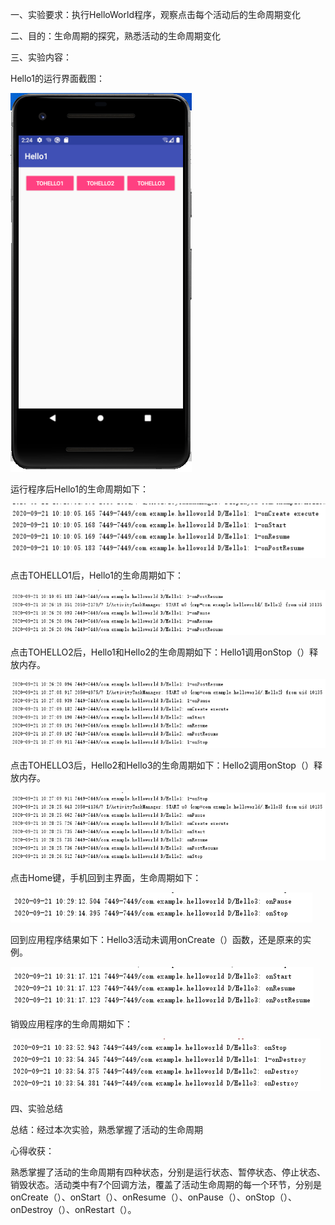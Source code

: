 一、实验要求：执行HelloWorld程序，观察点击每个活动后的生命周期变化

二、目的：生命周期的探究，熟悉活动的生命周期变化

三、实验内容：

Hello1的运行界面截图：

![Image](https://github.com/csuhong/2017236114_Android/raw/master/%E5%AE%9E%E9%AA%8C%E4%B8%80%20%E7%94%9F%E5%91%BD%E5%91%A8%E6%9C%9F/%E5%AE%9E%E9%AA%8C%E4%B8%80%20%E7%94%9F%E5%91%BD%E5%91%A8%E6%9C%9F%E6%88%AA%E5%9B%BE/%E5%9B%BE%E7%89%871.png)

运行程序后Hello1的生命周期如下：

![](https://github.com/csuhong/2017236114_Android/raw/master/%E5%AE%9E%E9%AA%8C%E4%B8%80%20%E7%94%9F%E5%91%BD%E5%91%A8%E6%9C%9F/%E5%AE%9E%E9%AA%8C%E4%B8%80%20%E7%94%9F%E5%91%BD%E5%91%A8%E6%9C%9F%E6%88%AA%E5%9B%BE/%E5%9B%BE%E7%89%872.png)

点击TOHELLO1后，Hello1的生命周期如下：

![](https://github.com/csuhong/2017236114_Android/raw/master/%E5%AE%9E%E9%AA%8C%E4%B8%80%20%E7%94%9F%E5%91%BD%E5%91%A8%E6%9C%9F/%E5%AE%9E%E9%AA%8C%E4%B8%80%20%E7%94%9F%E5%91%BD%E5%91%A8%E6%9C%9F%E6%88%AA%E5%9B%BE/%E5%9B%BE%E7%89%873.png)

点击TOHELLO2后，Hello1和Hello2的生命周期如下：Hello1调用onStop（）释放内存。

![](https://github.com/csuhong/2017236114_Android/raw/master/%E5%AE%9E%E9%AA%8C%E4%B8%80%20%E7%94%9F%E5%91%BD%E5%91%A8%E6%9C%9F/%E5%AE%9E%E9%AA%8C%E4%B8%80%20%E7%94%9F%E5%91%BD%E5%91%A8%E6%9C%9F%E6%88%AA%E5%9B%BE/%E5%9B%BE%E7%89%874.png)

点击TOHELLO3后，Hello2和Hello3的生命周期如下：Hello2调用onStop（）释放内存。

![](https://github.com/csuhong/2017236114_Android/raw/master/%E5%AE%9E%E9%AA%8C%E4%B8%80%20%E7%94%9F%E5%91%BD%E5%91%A8%E6%9C%9F/%E5%AE%9E%E9%AA%8C%E4%B8%80%20%E7%94%9F%E5%91%BD%E5%91%A8%E6%9C%9F%E6%88%AA%E5%9B%BE/%E5%9B%BE%E7%89%875.png)

点击Home键，手机回到主界面，生命周期如下：

![](https://github.com/csuhong/2017236114_Android/raw/master/%E5%AE%9E%E9%AA%8C%E4%B8%80%20%E7%94%9F%E5%91%BD%E5%91%A8%E6%9C%9F/%E5%AE%9E%E9%AA%8C%E4%B8%80%20%E7%94%9F%E5%91%BD%E5%91%A8%E6%9C%9F%E6%88%AA%E5%9B%BE/%E5%9B%BE%E7%89%876.png)

回到应用程序结果如下：Hello3活动未调用onCreate（）函数，还是原来的实例。

![](https://github.com/csuhong/2017236114_Android/raw/master/%E5%AE%9E%E9%AA%8C%E4%B8%80%20%E7%94%9F%E5%91%BD%E5%91%A8%E6%9C%9F/%E5%AE%9E%E9%AA%8C%E4%B8%80%20%E7%94%9F%E5%91%BD%E5%91%A8%E6%9C%9F%E6%88%AA%E5%9B%BE/%E5%9B%BE%E7%89%877.png)

销毁应用程序的生命周期如下：

![](https://github.com/csuhong/2017236114_Android/raw/master/%E5%AE%9E%E9%AA%8C%E4%B8%80%20%E7%94%9F%E5%91%BD%E5%91%A8%E6%9C%9F/%E5%AE%9E%E9%AA%8C%E4%B8%80%20%E7%94%9F%E5%91%BD%E5%91%A8%E6%9C%9F%E6%88%AA%E5%9B%BE/%E5%9B%BE%E7%89%878.png)

四、实验总结

总结：经过本次实验，熟悉掌握了活动的生命周期

心得收获：

 熟悉掌握了活动的生命周期有四种状态，分别是运行状态、暂停状态、停止状态、销毁状态。活动类中有7个回调方法，覆盖了活动生命周期的每一个环节，分别是onCreate（）、onStart（）、onResume（）、onPause（）、onStop（）、onDestroy（）、onRestart（）。